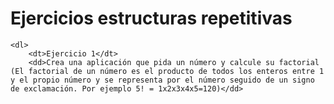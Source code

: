 # Ejercicios estructuras repetitivas

    <dl>
        <dt>Ejercicio 1</dt>
        <dd>Crea una aplicación que pida un número y calcule su factorial (El factorial de un número es el producto de todos los enteros entre 1 y el propio número y se representa por el número seguido de un signo de exclamación. Por ejemplo 5! = 1x2x3x4x5=120)</dd>
   </dl>
